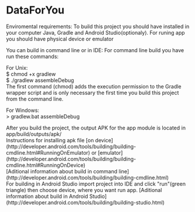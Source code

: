 # DataForYou

Enviromental requirements:
To build this project you should have installed in your computer Java, Gradle and Android Studio(optionaly).
For runing app you should have physical device or emulator

You can build in command line or in IDE:
For command line build you have run these commands:
<p>For Unix: <br> $ chmod +x gradlew <br>$ ./gradlew assembleDebug <br> The first command (chmod) adds the execution permission to the Gradle wrapper script and is only necessary the first time you build this project from the command line.</p>
<p>For Windows: <br> > gradlew.bat assembleDebug <br></p>
After you build the project, the output APK for the app module is located in app/build/outputs/apk/<br>
Instructions for installing apk file [on device] (http://developer.android.com/tools/building/building-cmdline.html#RunningOnEmulator) or [emulator] (http://developer.android.com/tools/building/building-cmdline.html#RunningOnDevice)<br>
[Aditional information about build in command line](http://developer.android.com/tools/building/building-cmdline.html)<br>
For building in Android Studio import project into IDE and click "run"(green triangle) then choose device, where you want run app.
[Aditional information about build in Android Studio] (http://developer.android.com/tools/building/building-studio.html)
